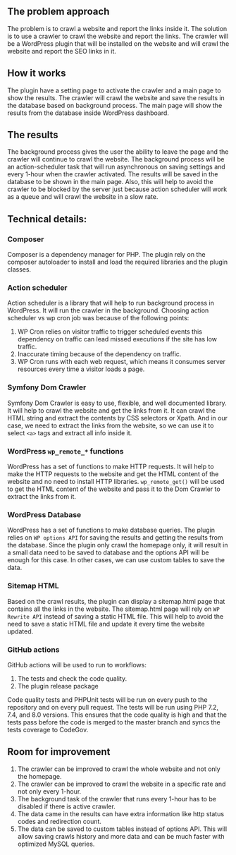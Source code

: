 ## The problem approach
The problem is to crawl a website and report the links inside it. The solution is to use a crawler to crawl the website and report the  links. The crawler will be a WordPress plugin that will be installed on the website and will crawl the website and report the SEO links in it.

## How it works
The plugin have a setting page to activate the crawler and a main page to show the results. The crawler will crawl the website and save the results in the database based on background process. The main page will show the results from the database inside WordPress dashboard.

## The results
The background process gives the user the ability to leave the page and the crawler will continue to crawl the website. The background process will be an action-scheduler task that will run asynchronous on saving settings and every 1-hour when the crawler activated. The results will be saved in the database to be shown in the main page.
Also, this will help to avoid the crawler to be blocked by the server just because action scheduler will work as a queue and will crawl the website in a slow rate.

## Technical details:

### Composer
Composer is a dependency manager for PHP. The plugin rely on the composer autoloader to install and load the required libraries and the plugin classes.

### Action scheduler
Action scheduler is a library that will help to run background process in WordPress. It will run the crawler in the background. 
Choosing action scheduler vs wp cron job was because of the following points:
1. WP Cron relies on visitor traffic to trigger scheduled events this dependency on traffic can lead missed executions if the site has low traffic.
2. Inaccurate timing because of the dependency on traffic.
3. WP Cron runs with each web request, which means it consumes server resources every time a visitor loads a page.

### Symfony Dom Crawler
Symfony Dom Crawler is easy to use, flexible, and well documented library. It will help to crawl the website and get the links from it. It can crawl the HTML string and extract the contents by CSS selectors or Xpath. And in our case, we need to extract the links from the website, so we can use it to select `<a>` tags and extract all info inside it.

### WordPress `wp_remote_*` functions
WordPress has a set of functions to make HTTP requests. It will help to make the HTTP requests to the website and get the HTML content of the website and no need to install HTTP libraries. `wp_remote_get()` will be used to get the HTML content of the website and pass it to the Dom Crawler to extract the links from it.

### WordPress Database
WordPress has a set of functions to make database queries. The plugin relies on `WP options API` for saving the results and getting the results from the database. 
Since the plugin only crawl the homepage only, it will result in a small data need to be saved to database and the options API will be enough for this case. In other cases, we can use custom tables to save the data.

### Sitemap HTML
Based on the crawl results, the plugin can display a sitemap.html page that contains all the links in the website. The sitemap.html page will rely on `WP Rewrite API` instead of saving a static HTML file. This will help to avoid the need to save a static HTML file and update it every time the website updated.

### GitHub actions
GitHub actions will be used to run to workflows:
1. The tests and check the code quality.
2. The plugin release package

Code quality tests and PHPUnit tests will be run on every push to the repository and on every pull request. The tests will be run using PHP 7.2, 7.4, and 8.0 versions. This ensures that the code quality is high and that the tests pass before the code is merged to the master branch and syncs the tests coverage to CodeGov.

## Room for improvement
1. The crawler can be improved to crawl the whole website and not only the homepage.
2. The crawler can be improved to crawl the website in a specific rate and not only every 1-hour.
3. The background task of the crawler that runs every 1-hour has to be disabled if there is active crawler.
4. The data came in the results can have extra information like http status codes and redirection count.
5. The data can be saved to custom tables instead of options API. This will allow saving crawls history and more data and can be much faster with optimized MySQL queries.
